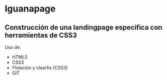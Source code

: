 # Iguanapage
## Construcción de una landingpage especifica con herramientas de CSS3

Uso de:
- HTML5
- CSS3
- Flotación y clearfix (CSS3)
- GIT
